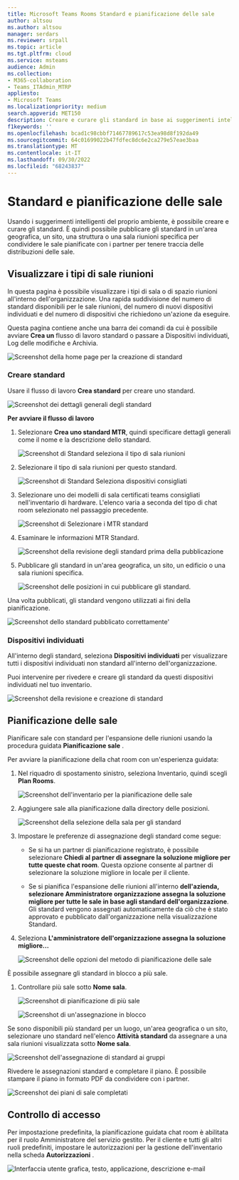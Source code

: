 ```yaml
---
title: Microsoft Teams Rooms Standard e pianificazione delle sale
author: altsou
ms.author: altsou
manager: serdars
ms.reviewer: srpall
ms.topic: article
ms.tgt.pltfrm: cloud
ms.service: msteams
audience: Admin
ms.collection:
- M365-collaboration
- Teams_ITAdmin_MTRP
appliesto:
- Microsoft Teams
ms.localizationpriority: medium
search.appverid: MET150
description: Creare e curare gli standard in base ai suggerimenti intelligenti dell'ambiente.
f1keywords: ''
ms.openlocfilehash: bcad1c98cbbf71467789617c53ea98d8f192da49
ms.sourcegitcommit: 64c01699022b47fdfec8dc6e2ca279e57eae3baa
ms.translationtype: MT
ms.contentlocale: it-IT
ms.lasthandoff: 09/30/2022
ms.locfileid: "68243837"
---
```

# <a name="standards-and-room-planner"></a>Standard e pianificazione delle sale

Usando i suggerimenti intelligenti del proprio ambiente, è possibile creare e curare gli standard. È quindi possibile pubblicare gli standard in un'area geografica, un sito, una struttura o una sala riunioni specifica per condividere le sale pianificate con i partner per tenere traccia delle distribuzioni delle sale.

## <a name="view-meeting-room-types"></a>Visualizzare i tipi di sale riunioni

In questa pagina è possibile visualizzare i tipi di sala o di spazio riunioni all'interno dell'organizzazione. Una rapida suddivisione del numero di standard disponibili per le sale riunioni, del numero di nuovi dispositivi individuati e del numero di dispositivi che richiedono un'azione da eseguire.

Questa pagina contiene anche una barra dei comandi da cui è possibile avviare  **Crea un** flusso di lavoro standard o passare a Dispositivi individuati, Log delle modifiche e Archivia.

![Screenshot della home page per la creazione di standard](../media/standards-and-room-planner-001.png)
### <a name="create-standards"></a>Creare standard

Usare il flusso di lavoro **Crea standard** per creare uno standard.

![Screenshot dei dettagli generali degli standard](../media/standards-and-room-planner-001.png)

**Per avviare il flusso di lavoro**

1. Selezionare **Crea uno standard MTR**, quindi specificare dettagli generali come il nome e la descrizione dello standard.

   ![Screenshot di Standard seleziona il tipo di sala riunioni](../media/standards-and-room-planner-002.png)

1. Selezionare il tipo di sala riunioni per questo standard.

   ![Screenshot di Standard Seleziona dispositivi consigliati](../media/standards-and-room-planner-003.png)

1. Selezionare uno dei modelli di sala certificati teams consigliati nell'inventario di hardware. L'elenco varia a seconda del tipo di chat room selezionato nel passaggio precedente.

   ![Screenshot di Selezionare i MTR standard](../media/standards-and-room-planner-004.png)


1. Esaminare le informazioni MTR Standard.

   ![Screenshot della revisione degli standard prima della pubblicazione](../media/standards-and-room-planner-005.png)

1. Pubblicare gli standard in un'area geografica, un sito, un edificio o una sala riunioni specifica.

   ![Screenshot delle posizioni in cui pubblicare gli standard.](../media/standards-and-room-planner-006.png)

Una volta pubblicati, gli standard vengono utilizzati ai fini della pianificazione.

![Screenshot dello standard pubblicato correttamente'](../media/standards-and-room-planner-008.png)
### <a name="discovered-devices"></a>Dispositivi individuati

All'interno degli standard, seleziona **Dispositivi individuati** per visualizzare tutti i dispositivi individuati non standard all'interno dell'organizzazione.


Puoi intervenire per rivedere e creare gli standard da questi dispositivi individuati nel tuo inventario.

![Screenshot della revisione e creazione di standard](../media/standards-and-room-planner-009.png)

## <a name="room-planning"></a>Pianificazione delle sale

Pianificare sale con standard per l'espansione delle riunioni usando la procedura guidata **Pianificazione sale** .

Per avviare la pianificazione della chat room con un'esperienza guidata:

1. Nel riquadro di spostamento sinistro, seleziona Inventario, quindi scegli **Plan Rooms**.

   ![Screenshot dell'inventario per la pianificazione delle sale](../media/standards-and-room-planner-010.png)

1. Aggiungere sale alla pianificazione dalla directory delle posizioni.

   ![Screenshot della selezione della sala per gli standard](../media/standards-and-room-planner-011.png)

1. Impostare le preferenze di assegnazione degli standard come segue:

   - Se si ha un partner di pianificazione registrato, è possibile selezionare **Chiedi al partner di assegnare la soluzione migliore per tutte queste chat room**. Questa opzione consente al partner di selezionare la soluzione migliore in locale per il cliente.

   - Se si pianifica l'espansione delle riunioni all'interno **dell'azienda, selezionare Amministratore organizzazione assegna la soluzione migliore per tutte le sale in base agli standard dell'organizzazione**. Gli standard vengono assegnati automaticamente da ciò che è stato approvato e pubblicato dall'organizzazione nella visualizzazione Standard.

1. Seleziona **L'amministratore dell'organizzazione assegna la soluzione migliore...**

   ![Screenshot delle opzioni del metodo di pianificazione delle sale](../media/standards-and-room-planner-012.png)

È possibile assegnare gli standard in blocco a più sale.

1. Controllare più sale sotto **Nome sala**.

   ![Screenshot di pianificazione di più sale](../media/standards-and-room-planner-013.png)

   ![Screenshot di un'assegnazione in blocco](../media/standards-and-room-planner-014.png)

Se sono disponibili più standard per un luogo, un'area geografica o un sito, selezionare uno standard nell'elenco **Attività standard** da assegnare a una sala riunioni visualizzata sotto **Nome sala**.

![Screenshot dell'assegnazione di standard ai gruppi](../media/standards-and-room-planner-015.png)

Rivedere le assegnazioni standard e completare il piano. È possibile stampare il piano in formato PDF da condividere con i partner.

![Screenshot dei piani di sale completati](../media/standards-and-room-planner-016.png)

## <a name="access-control"></a>Controllo di accesso

Per impostazione predefinita, la pianificazione guidata chat room è abilitata per il ruolo Amministratore del servizio gestito. Per il cliente e tutti gli altri ruoli predefiniti, impostare le autorizzazioni per la gestione dell'inventario nella scheda **Autorizzazioni** .

![Interfaccia utente grafica, testo, applicazione, descrizione e-mail](../media/standards-and-room-planner-017.png)
